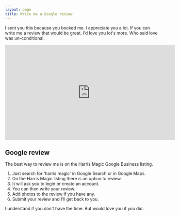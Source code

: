 ```yaml
---
layout: page
title: Write me a Google review
---
```

I sent you this because you booked me. I appreciate you a lot. If you can write me a review that would be great. I'd love you lot's more. Who said love was un-conditional.

<iframe width="560" height="315" src="https://www.youtube.com/embed/SWG6NFKcFCs" frameborder="0" allow="accelerometer; autoplay; encrypted-media; gyroscope; picture-in-picture" allowfullscreen></iframe>

## Google review
The best way to review me is on the Harris Magic Google Business listing.

1. Just search for 'harris magic' in Google Search or in Google Maps.
2. On the Harris Magic listing there is an option to review.
3. It will ask you to login or create an account.
4. You can then write your review.
5. Add photos to the review if you have any.
6. Submit your review and I'll get back to you.

I understand if you don't have the time. But would love you if you did.